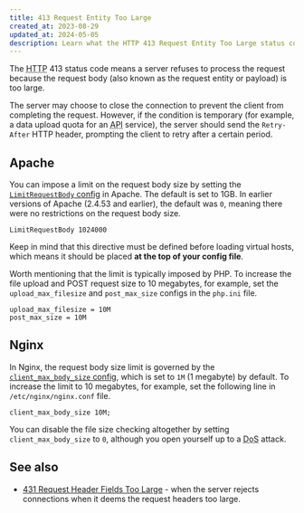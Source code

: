 ```yaml
---
title: 413 Request Entity Too Large
created_at: 2023-08-29
updated_at: 2024-05-05
description: Learn what the HTTP 413 Request Entity Too Large status code means, when it happens, and how to work around it in Apache and Nginx.
---
```


The <abbr title="Hypertext Transfer Protocol">HTTP</abbr> 413 status code means a server refuses to process the request because the request body (also known as the request entity or payload) is too large.

The server may choose to close the connection to prevent the client from completing the request. However, if the condition is temporary (for example, a data upload quota for an <abbr title="Application Programming Interface">API</abbr> service), the server should send the `Retry-After` HTTP header, prompting the client to retry after a certain period.

## Apache

You can impose a limit on the request body size by setting the <a href="https://httpd.apache.org/docs/current/mod/core.html#limitrequestbody" target="_blank" rel="noopener">`LimitRequestBody` config</a> in Apache. The default is set to 1GB. In earlier versions of Apache (2.4.53 and earlier), the default was `0`, meaning there were no restrictions on the request body size.

    LimitRequestBody 1024000

Keep in mind that this directive must be defined before loading virtual hosts, which means it should be placed **at the top of your config file**.

Worth mentioning that the limit is typically imposed by PHP. To increase the file upload and POST request size to 10 megabytes, for example, set the `upload_max_filesize` and `post_max_size` configs in the `php.ini` file.

    upload_max_filesize = 10M
    post_max_size = 10M

## Nginx

In Nginx, the request body size limit is governed by the <a href="https://nginx.org/en/docs/http/ngx_http_core_module.html#client_max_body_size" target="_blank" rel="noopener">`client_max_body_size` config</a>, which is set to `1M` (1 megabyte) by default. To increase the limit to 10 megabytes, for example, set the following line in `/etc/nginx/nginx.conf` file.

    client_max_body_size 10M;

You can disable the file size checking altogether by setting `client_max_body_size` to `0`, although you open yourself up to a <abbr title="Denial of Service">DoS</abbr> attack.

## See also

* [431 Request Header Fields Too Large](431-request-header-fields-too-large.html) - when the server rejects connections when it deems the request headers too large.
